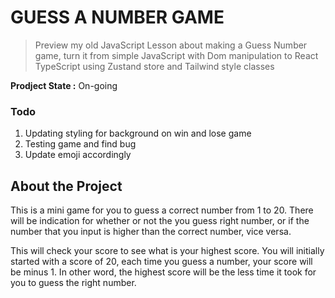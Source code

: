 # GUESS A NUMBER GAME

> Preview my old JavaScript Lesson about making a Guess Number game, turn it from simple JavaScript with Dom manipulation to React TypeScript using Zustand store and Tailwind style classes

**Prodject State :** On-going

### Todo
1. Updating styling for background on win and lose game
2. Testing game and find bug
3. Update emoji accordingly

## About the Project
This is a mini game for you to guess a correct number from 1 to 20. There will be indication for whether or not the you guess right number, or if the number that you input is higher than the correct number, vice versa.

This will check your score to see what is your highest score. You will initially started with a score of 20, each time you guess a number, your score will be minus 1.
In other word, the highest score will be the less time it took for you to guess the right number.
